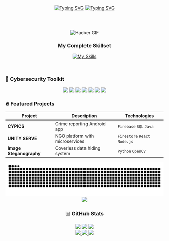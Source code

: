 <p align=center>
  <a href="https://git.io/typing-svg"><img src="https://readme-typing-svg.herokuapp.com?font=Jersey+15&size=90&pause=30000&color=6403F7&center=true&vCenter=true&random=false&width=750&height=200&lines=Hello++%F0%9F%91%8B%F0%9F%8F%BB+I'm+Vismaya" alt="Typing SVG" /></a>
<a href="https://git.io/typing-svg"><img src="https://readme-typing-svg.herokuapp.com?font=Jersey+15&size=50&pause=1000&color=6403F7&vCenter=true&random=false&width=500&separator=%3C&lines=Cybersecurity+Specialist%3CEthical+Hacker%3CFlutter+Developer%3CB.Tech+@+VIT+Bhopal%3CCodeVita+Rank+2828%3C314+Day+LeetCode+Streak" alt="Typing SVG" /></a>
</p>

<br><br> <!-- Added extra line breaks to push GIF down -->

<div align="center">
  <img width="40%" src="https://media.giphy.com/media/v1.Y2lkPTc5MGI3NjExcGJ1dGx5d3V5c2V3Z3NlZ3J0dGZ6bW1xYzB0d2l5b2V6bWJ6bGZ0eCZlcD12MV9pbnRlcm5hbF9naWZfYnlfaWQmY3Q9Zw/L8K62iTDkzGX6/giphy.gif" alt="Hacker GIF">
</div>

<div align="center">
  
### My Complete Skillset

[![My Skills](https://skillicons.dev/icons?i=python,java,cpp,dart,flutter,kotlin,html,css,js,react,nodejs,firebase,mysql,github,figma,linux,kali,raspberrypi,aws,azure,postman,vscode,androidstudio,bootstrap,matlab,blender,illustrator&perline=8)](https://github.com/vismaya2xx4)

</div>

<br clear="both">

### 🔐 Cybersecurity Toolkit
<p align="center">
  <img src="https://img.shields.io/badge/Kali_Linux-557C94?style=for-the-badge&logo=kali-linux&logoColor=white">
  <img src="https://img.shields.io/badge/Metasploit-000000?style=for-the-badge">
  <img src="https://img.shields.io/badge/Burp_Suite-000000?style=for-the-badge">
  <img src="https://img.shields.io/badge/Wireshark-1679A7?style=for-the-badge&logo=wireshark&logoColor=white">
  <img src="https://img.shields.io/badge/Nmap-FFFFFF?style=for-the-badge&logo=Nmap&logoColor=black">
  <img src="https://img.shields.io/badge/OWASP-000000?style=for-the-badge&logo=OWASP&logoColor=white">
  <img src="https://img.shields.io/badge/Cloudflare-F38020?style=for-the-badge&logo=Cloudflare&logoColor=white">
</p>

### 🔥 Featured Projects
<div align="center">
  
| Project | Description | Technologies |
|---------|-------------|--------------|
| **CYPICS** | Crime reporting Android app | `Firebase` `SQL` `Java` |
| **UNITY SERVE** | NGO platform with microservices | `Firestore` `React` `Node.js` |
| **Image Steganography** | Coverless data hiding system | `Python` `OpenCV` |

</div>
<div align="center">
  <img src="https://raw.githubusercontent.com/vismaya2xx4/vismaya2xx4/output/snake.svg" alt="Snake animation">
</div>

<div align="center">
  <img src="https://profile-counter.glitch.me/vismaya2xx4/count.svg?"  />
  
### 📊 GitHub Stats
<div align="center">
  <img height="180em" src="https://github-readme-stats.vercel.app/api?username=vismaya2xx4&show_icons=true&theme=radical&count_private=true">
  <img height="180em" src="https://github-readme-stats.vercel.app/api/top-langs/?username=vismaya2xx4&layout=compact&theme=radical">
  <img src="https://github-readme-streak-stats.herokuapp.com/?user=vismaya2xx4&theme=radical">
</div>


  
  <a href="https://www.linkedin.com/in/vismaya-vinod-20a01a252/">
    <img src="https://img.shields.io/badge/LinkedIn-0077B5?style=for-the-badge&logo=linkedin&logoColor=white">
  </a>
  <a href="mailto:vismayav2xx4@gmail.com">
    <img src="https://img.shields.io/badge/Gmail-D14836?style=for-the-badge&logo=gmail&logoColor=white">
  </a>
  <a href="https://leetcode.com/vismaya2xx4/">
    <img src="https://img.shields.io/badge/-LeetCode-FFA116?style=for-the-badge&logo=LeetCode&logoColor=black">
  </a>
</div>
